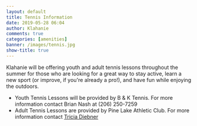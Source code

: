 ```yaml
---
layout: default
title: Tennis Information
date: 2019-05-28 06:04
author: Klahanie
comments: true
categories: [amenities]
banner: /images/tennis.jpg
show-title: true
---
```



Klahanie will be offering youth and adult tennis lessons throughout the summer for those who are looking for a great way to stay active, learn a new sport (or improve, if you're already a pro!), and have fun while enjoying the outdoors.

* Youth Tennis Lessons will be provided by B &amp; K Tennis. For more information contact Brian Nash at (206) 250-7259
* Adult Tennis Lessons are provided by Pine Lake Athletic Club. For more information contact [Tricia Diebner](mailto:triciad@columbiaathletic.com") 
